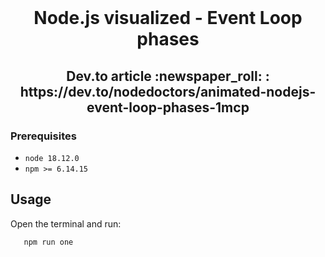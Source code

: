 <div id="top"></div>

<br />
<div align="center">
  

  <h1 align="center">Node.js visualized - Event Loop phases </h3>
    <h2 align="center">Dev.to article :newspaper_roll: : https://dev.to/nodedoctors/animated-nodejs-event-loop-phases-1mcp</br >  </h2>


</div>

### Prerequisites

* `node 18.12.0` 
* `npm >= 6.14.15` 


<!-- USAGE EXAMPLES -->
## Usage

Open the terminal and run: 
```sh
   npm run one
```
